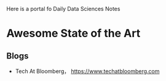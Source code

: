 Here is a portal fo Daily Data Sciences Notes 

# Awesome State of the Art


## Blogs
+ Tech At Bloomberg， https://www.techatbloomberg.com
